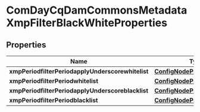 
# ComDayCqDamCommonsMetadataXmpFilterBlackWhiteProperties

## Properties
Name | Type | Description | Notes
------------ | ------------- | ------------- | -------------
**xmpPeriodfilterPeriodapplyUnderscorewhitelist** | [**ConfigNodePropertyBoolean**](ConfigNodePropertyBoolean.md) |  |  [optional]
**xmpPeriodfilterPeriodwhitelist** | [**ConfigNodePropertyArray**](ConfigNodePropertyArray.md) |  |  [optional]
**xmpPeriodfilterPeriodapplyUnderscoreblacklist** | [**ConfigNodePropertyBoolean**](ConfigNodePropertyBoolean.md) |  |  [optional]
**xmpPeriodfilterPeriodblacklist** | [**ConfigNodePropertyArray**](ConfigNodePropertyArray.md) |  |  [optional]



